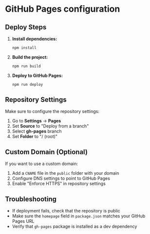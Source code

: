 # GitHub Pages configuration

## Deploy Steps

1. **Install dependencies:**
   ```bash
   npm install
   ```

2. **Build the project:**
   ```bash
   npm run build
   ```

3. **Deploy to GitHub Pages:**
   ```bash
   npm run deploy
   ```

## Repository Settings

Make sure to configure the repository settings:

1. Go to **Settings** → **Pages**
2. Set **Source** to "Deploy from a branch"
3. Select **gh-pages** branch
4. Set **Folder** to "/ (root)"

## Custom Domain (Optional)

If you want to use a custom domain:

1. Add a `CNAME` file in the `public` folder with your domain
2. Configure DNS settings to point to GitHub Pages
3. Enable "Enforce HTTPS" in repository settings

## Troubleshooting

- If deployment fails, check that the repository is public
- Make sure the `homepage` field in `package.json` matches your GitHub Pages URL
- Verify that `gh-pages` package is installed as a dev dependency
